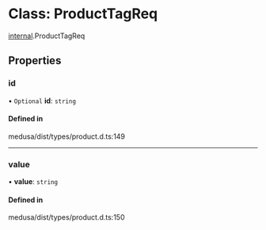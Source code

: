 # Class: ProductTagReq

[internal](../modules/internal-16.md).ProductTagReq

## Properties

### id

• `Optional` **id**: `string`

#### Defined in

medusa/dist/types/product.d.ts:149

___

### value

• **value**: `string`

#### Defined in

medusa/dist/types/product.d.ts:150
